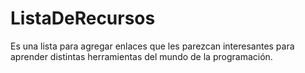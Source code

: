 # ListaDeRecursos
Es una lista para agregar enlaces que les parezcan interesantes para aprender distintas herramientas del mundo de la programación.
